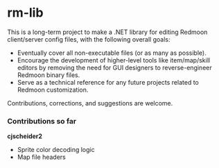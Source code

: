 rm-lib
======

This is a long-term project to make a .NET library for editing
Redmoon client/server config files, with the following overall
goals:

- Eventually cover all non-executable files (or as many as possible).
- Encourage the development of higher-level tools like
  item/map/skill editors by removing the need for GUI designers
  to reverse-engineer Redmoon binary files.
- Serve as a technical reference for any future projects related
  to Redmoon customization.

Contributions, corrections, and suggestions are welcome.

### Contributions so far

**cjscheider2**

- Sprite color decoding logic
- Map file headers
